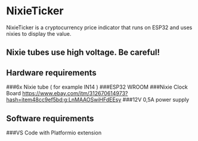 # NixieTicker
NixieTicker is a cryptocurrency price indicator that runs on ESP32 and uses nixies to display the value. 
## Nixie tubes use high voltage. Be careful!

## Hardware requirements
###6x Nixie tube ( for example IN14 )
###ESP32 WROOM
###Nixie Clock Board https://www.ebay.com/itm/312670614973?hash=item48cc9ef5bd:g:LnMAAOSwiHFdEEsy
###12V 0,5A power supply



## Software requirements
###VS Code with Platformio extension
